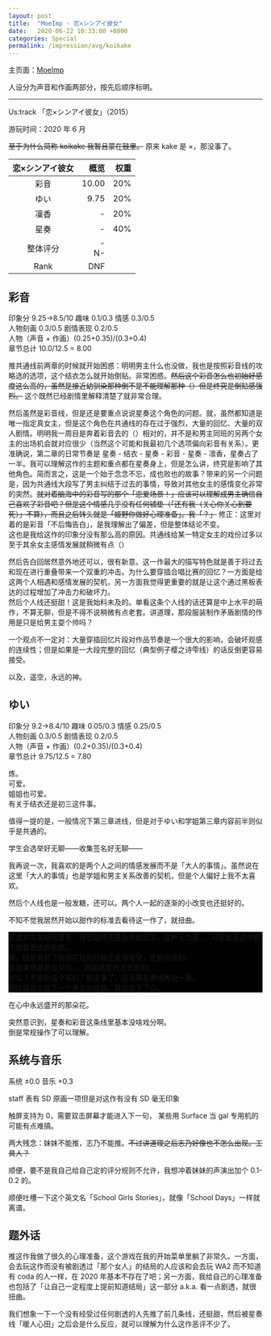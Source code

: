 ```yaml
---
layout: post
title:  "MoeImp - 恋×シンアイ彼女"
date:   2020-06-22 10:33:00 +0800
categories: Special
permalink: /impression/avg/koikake
---
```


主页面：[MoeImp](http://yoro.xyz/impression/avg)

人设分为声音和作画两部分，按先后顺序标明。

---

Us:track 「恋×シンアイ彼女」（2015）

游玩时间：2020 年 6 月

~~至于为什么简称 koikake 我暂且蒙在鼓里。~~ 原来 kake 是 ×，那没事了。

| 恋×シンアイ彼女 | 概览 |权重|
| :---------------: |---: |---: |
| 彩音 | 10.00 |20%|
| ゆい | 9.75 |20%|
| 凜香 | - |20%|
| 星奏 | - |40%|
| 整体评分 |-<br />N-||
| Rank |  DNF  ||

## 彩音

印象分 9.25→8.5/10 趣味 0.1/0.3 情感 0.3/0.5  
人物刻画 0.3/0.5 剧情表现 0.2/0.5  
人物（声音 + 作画）(0.25+0.35)/(0.3+0.4)  
章节总计 10.0/12.5 = 8.00

推共通线前两章的时候就开始困惑：明明男主什么也没做，我也是按照彩音线的攻略选的选项，这个结衣怎么就开始倒贴。非常困惑。~~然后这个彩音怎么也初始好感度这么高的，虽然是接近幼驯染那种倒不是不能理解那种（）但是终究是倒贴感强烈。~~ 这个既然已经剧情里解释清楚了就非常合理。

然后虽然是彩音线，但是还是要重点说说星奏这个角色的问题。就，虽然都知道是唯一指定真女主，但是这个角色在共通线的存在过于强烈，大量的回忆、大量的双人剧情。明明我一周目是奔着彩音去的（）相对的，并不是和男主同班的另两个女主的出场机会就对应很少（当然这个可能和我最初几个选项偏向彩音有关系）。更准确说，第二章的日常节奏是 星奏 - 结衣 - 星奏 - 彩音 - 星奏 - 凛香，星奏占了一半。我可以理解这作的主题和重点都在星奏身上，但是怎么讲，终究是影响了其他角色。简而言之，这是一个始于念念不忘，成也败也的故事？带来的另一个问题是，因为共通线大段写了男主纠结于过去的事情，导致对其他女主的感情变化非常的突然。~~就对着脑海中的彩音写的那个「恋爱场景！」应该可以理解成男主确信自己喜欢了彩音吧？但是这个情感几乎没有任何铺垫（「还有我（关心你关心到要死）」不算），而且之后转头就是「姬野你做好心理准备」。我「？」~~ 修正：这里对着的是彩音「不后悔告白」，是我理解出了偏差，但是整体结论不变。  
这也是我给这作的印象分没有那么高的原因。共通线给某一特定女主的戏份过多以至于其余女主感情发展就稍微有点（）

然后告白回居然意外地还可以，很有新意。这一作最大的描写特色就是善于将过去和现在进行重叠带来一个双重的冲击。为什么要穿插合唱比赛的回忆？一方面是给这两个人相遇和感情发展的契机，另一方面我觉得更重要的就是让这个通过黑板表达的过程增加了冲击力和破坏力。  
然后个人线还挺甜！这是我始料未及的。单看这条个人线的话还算是中上水平的萌作，不算无聊，但是不得不说稍微有点老套。讲道理，那段服装制作矛盾剧情的作用是只是给男主耍个帅吗？

一个观点不一定对：大量穿插回忆片段对作品节奏是一个很大的影响，会破坏观感的连续性；但是如果是一大段完整的回忆（典型例子樱之诗雫线）的话反倒更容易接受。

以及，遥空，永远的神。

## ゆい

印象分 9.2→8.4/10 趣味 0.05/0.3 情感 0.25/0.5  
人物刻画 0.3/0.5 剧情表现 0.2/0.5  
人物（声音 + 作画）(0.2+0.35)/(0.3+0.4)  
章节总计 9.75/12.5 = 7.80

炼。  
可爱。  
姐姐也可爱。  
有关于结衣还是初三这件事。

值得一提的是，一般情况下第三章进线，但是对于ゆい和学姐第三章内容前半则似乎是共通的。

学生会选举好无聊——收集签名好无聊——

我再说一次，我喜欢的是两个人之间的情感发展而不是「大人的事情」。虽然说在这里「大人的事情」也是学姐和男主关系改善的契机，但是个人偏好上我不太喜欢。

然后个人线也是一般发糖，还可以。两个人一起的逐渐的小改变也还挺好的。

不知不觉我居然开始以甜作的标准去看待这一作了，就扭曲。

<p style="background: #000">轻度非完美结局警告：理想最终还是会败给现实，这种无力感……可能就是这作整个想要表达的东西。<br />唉，但是真到了拆毁花坛的时候还是很难受，还挺伤感的。<br />该说果然是新岛夕吗……用最痛苦的方式告别。<br />什么？不是新岛夕写的？那没事了，这话等星奏线再说一遍。<br />还好最后又给了一个再生的结局，算是安下了心。</p>

在心中永远盛开的那朵花。

突然意识到，星奏和彩音这条线里基本没啥戏分啊。  
倒是常规操作了可以理解。

## 系统与音乐

系统 ±0.0 音乐 +0.3

staff 表有 SD 原画一项但是对这作有没有 SD 毫无印象

触屏支持为 0，需要双击屏幕才能进入下一句，
某些用 Surface 当 gal 专用机的可能有点难搞。

两大残念：妹妹不能推，志乃不能推。~~不过讲道理之后志乃好像也不怎么出现。工具人？~~

顺便，要不是我自己给自己定的评分规则不允许，我想冲着妹妹的声演出加个 0.1-0.2 的。

顺便吐槽一下这个英文名「School Girls Stories」，就像「School Days」一样就离谱。

## 题外话

推这作我做了很久的心理准备，这个游戏在我的开始菜单里躺了非常久。一方面，会去玩这作而没有被剧透过「那个女人」的结局的人应该和会去玩 WA2 而不知道有 coda 的人一样，在 2020 年基本不存在了吧；另一方面，我给自己的心理准备也包括了「让自己一定程度上提前知道结局」这一部分 a.k.a. 看一点剧透，就很扭曲。

我们想象一下一个没有经受过任何剧透的人先推了前几条线，还挺甜，然后被星奏线「暖人心田」之后会是什么反应，就可以理解为什么这作恶评不少了。
